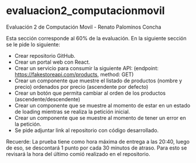 # evaluacion2_computacionmovil
Evaluación 2 de Computación Movil - Renato Palominos Concha

Esta sección corresponde al 60% de la evaluación.
En la siguiente sección se le pide lo siguiente:
- Crear repositorio GitHub.
- Crear un portal web con React.
- Crear un servicio para consumir la siguiente API: (endpoint: https://fakestoreapi.com/products, method: GET)
- Crear un componente que muestre el listado de productos (nombre y precio) ordenados por precio (ascendente por defecto)
- Crear un botón que permita cambiar al orden de los productos (ascendente/descendente)
- Crear un componente que se muestre al momento de estar en un estado de loading mientras se realiza la petición inicial.
- Crear un componente que se muestre al momento de tener un error en la petición.
- Se pide adjuntar link al repositorio con código desarrollado.

Recuerde: La prueba tiene como hora máxima de entrega a las 20:40, luego de eso, se descontará 1 punto por cada 30 minutos de atraso. Para esto se revisará la hora del último comió realizado en el repositorio.
